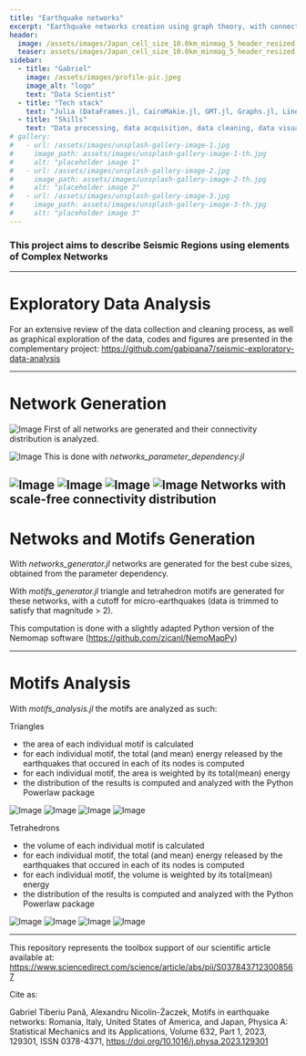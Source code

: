 ```yaml
---
title: "Earthquake networks"
excerpt: "Earthquake networks creation using graph theory, with connectivity and motifs analysis"
header:
  image: /assets/images/Japan_cell_size_10.0km_minmag_5_header_resized.png
  teaser: assets/images/Japan_cell_size_10.0km_minmag_5_header_resized.png
sidebar:
  - title: "Gabriel"
    image: /assets/images/profile-pic.jpeg
    image_alt: "logo"
    text: "Data Scientist"
  - title: "Tech stack"
    text: "Julia (DataFrames.jl, CairoMakie.jl, GMT.jl, Graphs.jl, LinearAlgebra.jl, StatsBase.jl), Generic Mapping Tools (GMT), Python, SQL"
  - title: "Skills"
    text: "Data processing, data acquisition, data cleaning, data visualization, mathematical modeling, feature engineering, network theory, Maximum Likelihood Estimation"
# gallery:
#   - url: /assets/images/unsplash-gallery-image-1.jpg
#     image_path: assets/images/unsplash-gallery-image-1-th.jpg
#     alt: "placeholder image 1"
#   - url: /assets/images/unsplash-gallery-image-2.jpg
#     image_path: assets/images/unsplash-gallery-image-2-th.jpg
#     alt: "placeholder image 2"
#   - url: /assets/images/unsplash-gallery-image-3.jpg
#     image_path: assets/images/unsplash-gallery-image-3-th.jpg
#     alt: "placeholder image 3"
---
```


### This project aims to describe Seismic Regions using elements of Complex Networks

---
# Exploratory Data Analysis
For an extensive review of the data collection and cleaning process, as well as graphical exploration of the data, codes and figures are presented in the complementary project: https://github.com/gabipana7/seismic-exploratory-data-analysis

---
# Network Generation
![Image](https://github.com/user-attachments/assets/06637b91-7a3e-4af6-9da9-47a5c1793475)
First of all networks are generated and their connectivity distribution is analyzed.

![Image](https://github.com/user-attachments/assets/1a388e05-6109-4e44-b0f7-45353c0ff3a4)
This is done with *networks_parameter_dependency.jl*

![Image](https://github.com/user-attachments/assets/8c96001a-d0cd-479b-b689-c239f417f67b)
![Image](https://github.com/user-attachments/assets/e64e2a77-e415-4dd8-9d35-b7b49251331a)
![Image](https://github.com/user-attachments/assets/73eaf63a-312d-4ec7-904c-eb76efc5a0f9)
![Image](https://github.com/user-attachments/assets/fe8b3be3-bff9-4769-b3d6-ccdafea91da2)
Networks with scale-free connectivity distribution 
---
# Netwoks and Motifs Generation
With *networks_generator.jl* networks are generated for the best cube sizes, obtained from the parameter dependency.

With *motifs_generator.jl* triangle and tetrahedron motifs are generated for these networks, with a cutoff for micro-earthquakes (data is trimmed to satisfy that magnitude > 2). 

This computation is done with a slightly adapted Python version of the Nemomap software (https://github.com/zicanl/NemoMapPy)


---
# Motifs Analysis
With *motifs_analysis.jl* the motifs are analyzed as such:

Triangles
- the area of each individual motif is calculated
- for each individual motif, the total (and mean) energy released by the earthquakes that occured in each of its nodes is computed
- for each individual motif, the area is weighted by its total(mean) energy
- the distribution of the results is computed and analyzed with the Python Powerlaw package

![Image](https://github.com/user-attachments/assets/dd12abb3-c7ed-42d6-ae5d-bb5ec383101e)
![Image](https://github.com/user-attachments/assets/1ecda3ab-28fb-4950-b26e-05470393e972)
![Image](https://github.com/user-attachments/assets/9a1d7c9f-d802-411e-bb62-43a0cfabc270)
![Image](https://github.com/user-attachments/assets/df542682-44b5-493f-9368-ca4279aa125e)

Tetrahedrons
- the volume of each individual motif is calculated
- for each individual motif, the total (and mean) energy released by the earthquakes that occured in each of its nodes is computed
- for each individual motif, the volume is weighted by its total(mean) energy
- the distribution of the results is computed and analyzed with the Python Powerlaw package

![Image](https://github.com/user-attachments/assets/c248f8a1-6d03-488f-9a91-9faf41172abe)
![Image](https://github.com/user-attachments/assets/29b7f944-057a-4a49-bfc7-676627d6dfb1)
![Image](https://github.com/user-attachments/assets/ed53fef1-82ed-461c-a1bf-ea5b97a46178)
![Image](https://github.com/user-attachments/assets/e4e2ed29-d43e-4951-96dd-93dd3ba9eb64)

---
This repository represents the toolbox support of our scientific article available at: https://www.sciencedirect.com/science/article/abs/pii/S0378437123008567

Cite as:

Gabriel Tiberiu Pană, Alexandru Nicolin-Żaczek, Motifs in earthquake networks: Romania, Italy, United States of America, and Japan, Physica A: Statistical Mechanics and its Applications, Volume 632, Part 1, 2023, 129301, ISSN 0378-4371, https://doi.org/10.1016/j.physa.2023.129301

